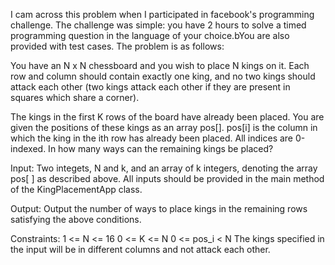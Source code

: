 I cam across this problem when I participated in facebook's programming challenge. The challenge was simple: you have 2 hours to solve a timed programming question in the language of your choice.bYou are also provided with test cases.
The problem is as follows: 

You have an N x N chessboard and you wish to place N kings on it. Each row and column should contain exactly one king, and no two kings should attack each other (two kings attack each other if they are present in squares which share a corner).

The kings in the first K rows of the board have already been placed. You are given the positions of these kings as an array pos[]. pos[i] is the column in which the king in the ith row has already been placed. All indices are 0-indexed. In how many ways can the remaining kings be placed?

Input:
Two integets, N and k, and an array of k integers, denoting the array pos[ ] as described above. All inputs should be provided in the main method of the KingPlacementApp class.

Output:
Output the number of ways to place kings in the remaining rows satisfying the above conditions.

Constraints:
1 <= N <= 16
0 <= K <= N
0 <= pos_i < N
The kings specified in the input will be in different columns and not attack each other.
